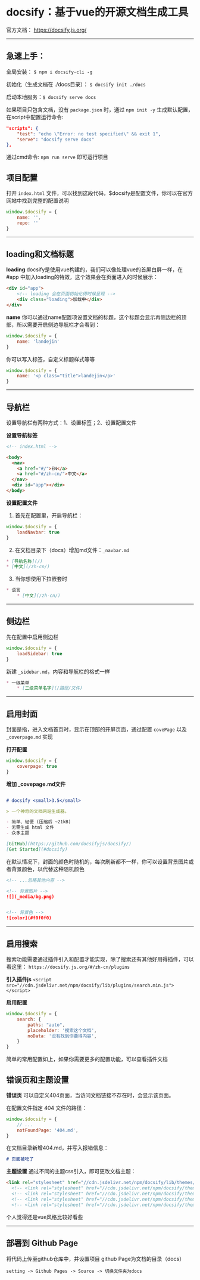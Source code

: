 # docsify：基于vue的开源文档生成工具

官方文档： https://docsify.js.org/

---
## 急速上手：

全局安装：
`$ npm i docsify-cli -g`

初始化（生成文档在 ./docs目录）：
`$ docsify init ./docs`

启动本地服务：`$ docsify serve docs`

如果项目只包含文档，没有 `package.json` 时，通过 `npm init -y` 生成默认配置，在script中配置运行命令:

```json
"scripts": {
    "test": "echo \"Error: no test specified\" && exit 1",
    "serve": "docsify serve docs"
},
```

通过cmd命令: `npm run serve` 即可运行项目

## 项目配置
打开 `index.html` 文件，可以找到这段代码，$docsify是配置文件，你可以在官方网站中找到完整的配置说明
```js
window.$docsify = {
    name: '',
    repo: ''
}
```

---
## loading和文档标题
**loading**
docsify是使用vue构建的，我们可以像处理vue的首屏白屏一样，在 #app 中加入loading的特效，这个效果会在页面进入的时候展示：
```html
<div id="app">
    <!-- loading 会在页面初始化得时候呈现 -->
    <div class="loading">加载中</div>
</div>
```

**name**
你可以通过name配置项设置文档的标题，这个标题会显示再侧边栏的顶部，所以需要开启侧边导航栏才会看到：

```js
window.$docsify = {
    name: 'landejin'
}
```
你可以写入标签，自定义标题样式等等

```js
window.$docsify = {
    name: '<p class="title">landejin</p>'
}
```
---
## 导航栏
设置导航栏有两种方式：1、设置标签；2、设置配置文件

**设置导航标签**
```html
<!-- index.html -->

<body>
  <nav>
    <a href="#/">EN</a>
    <a href="#/zh-cn/">中文</a>
  </nav>
  <div id="app"></div>
</body>
```
**设置配置文件**
1. 首先在配置里，开启导航栏：
```js
window.$docsify = {
    loadNavbar: true
}
```
2. 在文档目录下（docs）增加md文件：`_navbar.md`
```markdown
* [导航名称](/)
* [中文](/zh-cn/)
```

3. 当你想使用下拉嵌套时
```markdown
* 语言
    * [中文](/zh-cn/)
```

---
## 侧边栏
先在配置中启用侧边栏
```javascript
window.$docsify = {
    loadSidebar: true
}
```
新建 `_sidebar.md`，内容和导航栏的格式一样
```markdown
* 一级菜单
    * [二级菜单名字](/路径/文件)
```


---
## 启用封面
封面是指，进入文档首页时，显示在顶部的开屏页面，通过配置 `covePage` 以及 `_coverpage.md` 实现

**打开配置**
```javascript
window.$docsify = {
    coverpage: true
}
```

**增加 _covepage.md文件**

```markdown

# docsify <small>3.5</small>

> 一个神奇的文档网站生成器。

- 简单、轻便 (压缩后 ~21kB)
- 无需生成 html 文件
- 众多主题

[GitHub](https://github.com/docsifyjs/docsify/)
[Get Started](#docsify)
```

在默认情况下，封面的颜色时随机的，每次刷新都不一样，你可以设置背景图片或者背景颜色，以代替这种随机颜色
```markdown
<!-- ...忽略其他内容 -->

<!-- 背景图片 -->
![](_media/bg.png)


<!-- 背景色 -->
![color](#f0f0f0)
```

---
## 启用搜索
搜索功能需要通过插件引入和配置才能实现，除了搜索还有其他好用得插件，可以看这里：
` https://docsify.js.org/#/zh-cn/plugins `

**引入插件js**
` <script src="//cdn.jsdelivr.net/npm/docsify/lib/plugins/search.min.js"></script> `

**启用配置**
```javascript
window.$docsify = {
    search: {
        paths: "auto",
        placeholder: '搜索这个文档',
        noData: '没有找到你要得内容',
    }
}
```

简单的常用配置如上，如果你需要更多的配置功能，可以查看插件文档

## 错误页和主题设置

**错误页**
可以自定义404页面，当访问文档链接不存在时，会显示该页面。

在配置文件指定 404 文件的路径：
```JavaScript
window.$docsify = {
    // ...
    notFoundPage: '404.md',
}
```

在文档目录新增404.md，并写入报错信息：
```markdown
# 页面被吃了
```

**主题设置**
通过不同的主题css引入，即可更改文档主题：

```html
<link rel="stylesheet" href="//cdn.jsdelivr.net/npm/docsify/lib/themes/vue.css">
  <!-- <link rel="stylesheet" href="//cdn.jsdelivr.net/npm/docsify/themes/dolphin.css"> -->
  <!-- <link rel="stylesheet" href="//cdn.jsdelivr.net/npm/docsify/themes/pure.css"> -->
  <!-- <link rel="stylesheet" href="//cdn.jsdelivr.net/npm/docsify/themes/dark.css"> -->
  <!-- <link rel="stylesheet" href="//cdn.jsdelivr.net/npm/docsify/themes/buble.css"> -->
```

个人觉得还是vue风格比较好看些

---
## 部署到 Github Page

将代码上传至github仓库中，并设置项目 github Page为文档的目录（docs）

`setting -> Github Pages -> Source -> 切换文件夹为docs`